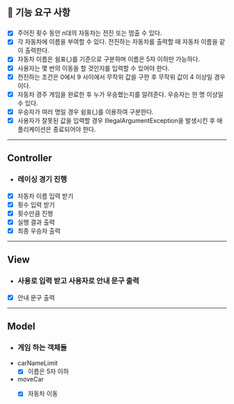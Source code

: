 ## 🚀 기능 요구 사항
###
- [x] 주어진 횟수 동안 n대의 자동차는 전진 또는 멈출 수 있다. 
- [x] 각 자동차에 이름을 부여할 수 있다. 전진하는 자동차를 출력할 때 자동차 이름을 같이 출력한다. 
- [x] 자동차 이름은 쉼표(,)를 기준으로 구분하며 이름은 5자 이하만 가능하다. 
- [x] 사용자는 몇 번의 이동을 할 것인지를 입력할 수 있어야 한다. 
- [x] 전진하는 조건은 0에서 9 사이에서 무작위 값을 구한 후 무작위 값이 4 이상일 경우이다. 
- [x] 자동차 경주 게임을 완료한 후 누가 우승했는지를 알려준다. 우승자는 한 명 이상일 수 있다. 
- [x] 우승자가 여러 명일 경우 쉼표(,)를 이용하여 구분한다. 
- [x] 사용자가 잘못된 값을 입력할 경우 IllegalArgumentException을 발생시킨 후 애플리케이션은 종료되어야 한다.
---
## Controller
- ### 레이싱 경기 진행
- [x] 자동차 이름 입력 받기
- [x] 횟수 입력 받기
- [x] 횟수만큼 진행
- [x] 실행 결과 출력
- [x] 최종 우승자 출력
---
## View
- ### 사용로 입력 받고 사용자로 안내 문구 출력
- [x] 안내 문구 출력
---
## Model
- ### 게임 하는 객체들
- carNameLimit
  - [x] 이름은 5자 이하
- moveCar
  - [x] 자동차 이동













